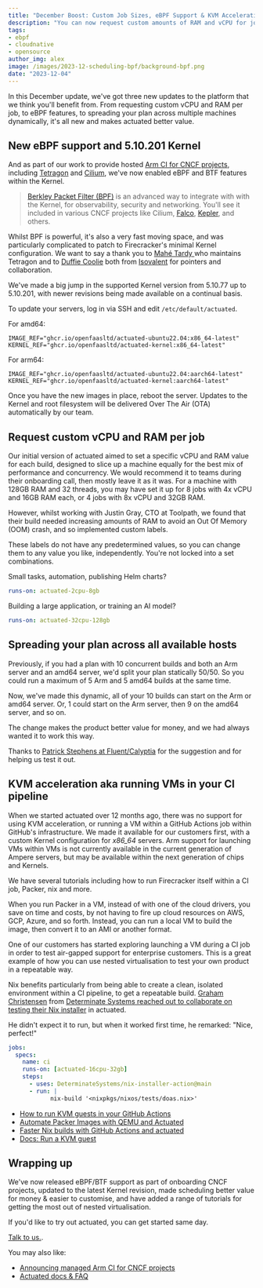 ```yaml
---
title: "December Boost: Custom Job Sizes, eBPF Support & KVM Acceleration"
description: "You can now request custom amounts of RAM and vCPU for jobs, run eBPF within jobs, and use KVM acceleration."
tags:
- ebpf
- cloudnative
- opensource
author_img: alex
image: /images/2023-12-scheduling-bpf/background-bpf.png
date: "2023-12-04"
---
```


In this December update, we've got three new updates to the platform that we think you'll benefit from. From requesting custom vCPU and RAM per job, to eBPF features, to spreading your plan across multiple machines dynamically, it's all new and makes actuated better value.

## New eBPF support and 5.10.201 Kernel

And as part of our work to provide hosted [Arm CI for CNCF projects](/blog/arm-ci-cncf-ampere), including [Tetragon](https://github.com/cilium/tetragon) and [Cilium](https://github.com/cilium/cilium), we've now enabled eBPF and BTF features within the Kernel.

> [Berkley Packet Filter (BPF)](https://en.wikipedia.org/wiki/Berkeley_Packet_Filter) is an advanced way to integrate with with the Kernel, for observability, security and networking. You'll see it included in various CNCF projects like Cilium, [Falco](https://github.com/falcosecurity/falco), [Kepler](https://www.cncf.io/projects/kepler/), and others.

Whilst BPF is powerful, it's also a very fast moving space, and was particularly complicated to patch to Firecracker's minimal Kernel configuration. We want to say a thank you to [Mahé Tardy
](https://twitter.com/mtardy_?lang=en) who maintains Tetragon and to [Duffie Coolie](https://www.linkedin.com/in/mauilion) both from [Isovalent](https://isovalent.com/) for pointers and collaboration.

We've made a big jump in the supported Kernel version from 5.10.77 up to 5.10.201, with newer revisions being made available on a continual basis.

To update your servers, log in via SSH and edit `/etc/default/actuated`.

For amd64:

```
IMAGE_REF="ghcr.io/openfaasltd/actuated-ubuntu22.04:x86_64-latest"
KERNEL_REF="ghcr.io/openfaasltd/actuated-kernel:x86_64-latest"
```

For arm64:

```
IMAGE_REF="ghcr.io/openfaasltd/actuated-ubuntu22.04:aarch64-latest"
KERNEL_REF="ghcr.io/openfaasltd/actuated-kernel:aarch64-latest"
```

Once you have the new images in place, reboot the server. Updates to the Kernel and root filesystem will be delivered Over The Air (OTA) automatically by our team.

## Request custom vCPU and RAM per job

Our initial version of actuated aimed to set a specific vCPU and RAM value for each build, designed to slice up a machine equally for the best mix of performance and concurrency. We would recommend it to teams during their onboarding call, then mostly leave it as it was. For a machine with 128GB RAM and 32 threads, you may have set it up for 8 jobs with 4x vCPU and 16GB RAM each, or 4 jobs with 8x vCPU and 32GB RAM.

However, whilst working with Justin Gray, CTO at Toolpath, we found that their build needed increasing amounts of RAM to avoid an Out Of Memory (OOM) crash, and so implemented custom labels.

These labels do not have any predetermined values, so you can change them to any value you like, independently. You're not locked into a set combinations.

Small tasks, automation, publishing Helm charts?

```yaml
runs-on: actuated-2cpu-8gb
```

Building a large application, or training an AI model?

```yaml
runs-on: actuated-32cpu-128gb
```

## Spreading your plan across all available hosts

Previously, if you had a plan with 10 concurrent builds and both an Arm server and an amd64 server, we'd split your plan statically 50/50. So you could run a maximum of 5 Arm and 5 amd64 builds at the same time.

Now, we've made this dynamic, all of your 10 builds can start on the Arm or amd64 server. Or, 1 could start on the Arm server, then 9 on the amd64 server, and so on.

The change makes the product better value for money, and we had always wanted it to work this way.

Thanks to [Patrick Stephens at Fluent/Calyptia](https://uk.linkedin.com/in/patrickjkstephens) for the suggestion and for helping us test it out.

## KVM acceleration aka running VMs in your CI pipeline

When we started actuated over 12 months ago, there was no support for using KVM acceleration, or running a VM within a GitHub Actions job within GitHub's infrastructure. We made it available for our customers first, with a custom Kernel configuration for *x86_64* servers. Arm support for launching VMs within VMs is not currently available in the current generation of Ampere servers, but may be available within the next generation of chips and Kernels.

We have several tutorials including how to run Firecracker itself within a CI job, Packer, nix and more.

When you run Packer in a VM, instead of with one of the cloud drivers, you save on time and costs, by not having to fire up cloud resources on AWS, GCP, Azure, and so forth. Instead, you can run a local VM to build the image, then convert it to an AMI or another format.

One of our customers has started exploring launching a VM during a CI job in order to test air-gapped support for enterprise customers. This is a great example of how you can use nested virtualisation to test your own product in a repeatable way.

Nix benefits particularly from being able to create a clean, isolated environment within a CI pipeline, to get a repeatable build. [Graham Christensen](https://twitter.com/grhmc) from [Determinate Systems reached out to collaborate on testing their Nix installer](https://github.com/determinateSystems/nix-installer-action) in actuated.

He didn't expect it to run, but when it worked first time, he remarked: "Nice, perfect!"

```yaml
jobs:
  specs:
    name: ci
    runs-on: [actuated-16cpu-32gb]
    steps:
      - uses: DeterminateSystems/nix-installer-action@main
      - run: |
            nix-build '<nixpkgs/nixos/tests/doas.nix>'
```

* [How to run KVM guests in your GitHub Actions](https://actuated.dev/blog/kvm-in-github-actions)
* [Automate Packer Images with QEMU and Actuated](https://actuated.dev/blog/automate-packer-qemu-image-builds)
* [Faster Nix builds with GitHub Actions and actuated](https://actuated.dev/blog/faster-nix-builds)
* [Docs: Run a KVM guest](https://docs.actuated.dev/examples/kvm-guest)

## Wrapping up

We've now released eBPF/BTF support as part of onboarding CNCF projects, updated to the latest Kernel revision, made scheduling better value for money & easier to customise, and have added a range of tutorials for getting the most out of nested virtualisation.

If you'd like to try out actuated, you can get started same day.

[Talk to us.](/pricing).

You may also like:

* [Announcing managed Arm CI for CNCF projects](/blog/arm-ci-cncf-ampere)
* [Actuated docs & FAQ](https://docs.actuated.dev/)
